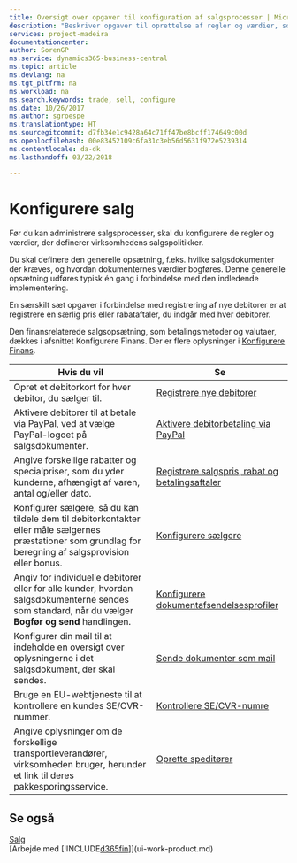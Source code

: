 ```yaml
---
title: Oversigt over opgaver til konfiguration af salgsprocesser | Microsoft Docs
description: "Beskriver opgaver til oprettelse af regler og værdier, som du kan bruge til at definere virksomhedens salgspolitikker og -processer."
services: project-madeira
documentationcenter: 
author: SorenGP
ms.service: dynamics365-business-central
ms.topic: article
ms.devlang: na
ms.tgt_pltfrm: na
ms.workload: na
ms.search.keywords: trade, sell, configure
ms.date: 10/26/2017
ms.author: sgroespe
ms.translationtype: HT
ms.sourcegitcommit: d7fb34e1c9428a64c71ff47be8bcff174649c00d
ms.openlocfilehash: 00e83452109c6fa31c3eb56d5631f972e5239314
ms.contentlocale: da-dk
ms.lasthandoff: 03/22/2018

---
```

# <a name="setting-up-sales"></a>Konfigurere salg
Før du kan administrere salgsprocesser, skal du konfigurere de regler og værdier, der definerer virksomhedens salgspolitikker.

Du skal definere den generelle opsætning, f.eks. hvilke salgsdokumenter der kræves, og hvordan dokumenternes værdier bogføres. Denne generelle opsætning udføres typisk én gang i forbindelse med den indledende implementering.

En særskilt sæt opgaver i forbindelse med registrering af nye debitorer er at registrere en særlig pris eller rabataftaler, du indgår med hver debitorer.

Den finansrelaterede salgsopsætning, som betalingsmetoder og valutaer, dækkes i afsnittet Konfigurere Finans. Der er flere oplysninger i [Konfigurere Finans](finance-setup-finance.md).

| Hvis du vil | Se |
| --- | --- |
| Opret et debitorkort for hver debitor, du sælger til. |[Registrere nye debitorer](sales-how-register-new-customers.md) |
| Aktivere debitorer til at betale via PayPal, ved at vælge PayPal-logoet på salgsdokumenter. |[Aktivere debitorbetaling via PayPal](sales-how-enable-payment-service-extensions.md) |
| Angive forskellige rabatter og specialpriser, som du yder kunderne, afhængigt af varen, antal og/eller dato. |[Registrere salgspris, rabat og betalingsaftaler](sales-how-record-sales-price-discount-payment-agreements.md) |
| Konfigurer sælgere, så du kan tildele dem til debitorkontakter eller måle sælgernes præstationer som grundlag for beregning af salgsprovision eller bonus. |[Konfigurere sælgere](sales-how-setup-salespeople.md) |
| Angiv for individuelle debitorer eller for alle kunder, hvordan salgsdokumenterne sendes som standard, når du vælger **Bogfør og send** handlingen. |[Konfigurere dokumentafsendelsesprofiler](sales-how-setup-document-send-profiles.md) |
| Konfigurer din mail til at indeholde en oversigt over oplysningerne i det salgsdokument, der skal sendes. |[Sende dokumenter som mail](ui-how-send-documents-email.md) |
|Bruge en EU-webtjeneste til at kontrollere en kundes SE/CVR-nummer.|[Kontrollere SE/CVR-numre](finance-setup-vat.md)|
|Angive oplysninger om de forskellige transportleverandører, virksomheden bruger, herunder et link til deres pakkesporingsservice.|[Oprette speditører](sales-how-to-set-up-shipping-agents.md)|

## <a name="see-also"></a>Se også
[Salg](sales-manage-sales.md)  
[Arbejde med [!INCLUDE[d365fin](includes/d365fin_md.md)]](ui-work-product.md)

